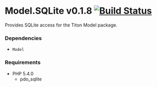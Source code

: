 # Model.SQLite v0.1.8 [![Build Status](https://travis-ci.org/titon/model-sqlite.png)](https://travis-ci.org/titon/model-sqlite) #

Provides SQLite access for the Titon Model package.

### Dependencies ###

* `Model`

### Requirements ###

* PHP 5.4.0
    * pdo_sqlite
